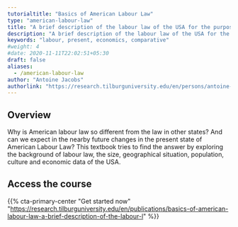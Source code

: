 ```yaml
---
tutorialtitle: "Basics of American Labour Law"
type: "american-labour-law"
title: "A brief description of the labour law of the USA for the purpose of comparative labour law"
description: "A brief description of the labour law of the USA for the purpose of comparative labour law."
keywords: "labour, present, economics, comparative"
#weight: 4
#date: 2020-11-11T22:02:51+05:30
draft: false
aliases:
  - /american-labour-law
author: "Antoine Jacobs"
authorlink: "https://research.tilburguniversity.edu/en/persons/antoine-jacobs"
---
```


## Overview

Why is American labour law so different from the law in other states? And can we expect in the nearby future changes in the present state of American Labour Law? This textbook tries to find the answer by exploring the background of labour law, the size, geographical situation, population, culture and economic data of the USA.

## Access the course

{{% cta-primary-center "Get started now" "https://research.tilburguniversity.edu/en/publications/basics-of-american-labour-law-a-brief-description-of-the-labour-l" %}}
